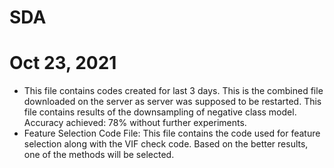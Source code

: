 # SDA
# Oct 23, 2021
* This file contains codes created for last 3 days. This is the combined file downloaded on the server as server was supposed to be restarted. This file contains results of the downsampling of negative class model. Accuracy achieved: 78% without further experiments.
* Feature Selection Code File: This file contains the code used for feature selection along with the VIF check code. Based on the better results, one of the methods will be selected.
